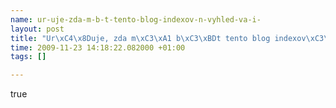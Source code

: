 ```yaml
--- 
name: ur-uje-zda-m-b-t-tento-blog-indexov-n-vyhled-va-i-
layout: post
title: "Ur\xC4\x8Duje, zda m\xC3\xA1 b\xC3\xBDt tento blog indexov\xC3\xA1n vyhled\xC3\xA1va\xC4\x8Di."
time: 2009-11-23 14:18:22.082000 +01:00
tags: []

---
```

true
